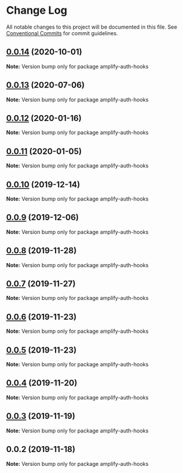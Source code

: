 # Change Log

All notable changes to this project will be documented in this file.
See [Conventional Commits](https://conventionalcommits.org) for commit guidelines.

## [0.0.14](https://github.com/hupe1980/amplify-material-ui/compare/amplify-auth-hooks@0.0.13...amplify-auth-hooks@0.0.14) (2020-10-01)

**Note:** Version bump only for package amplify-auth-hooks





## [0.0.13](https://github.com/hupe1980/amplify-material-ui/compare/amplify-auth-hooks@0.0.12...amplify-auth-hooks@0.0.13) (2020-07-06)

**Note:** Version bump only for package amplify-auth-hooks





## [0.0.12](https://github.com/hupe1980/amplify-material-ui/compare/amplify-auth-hooks@0.0.11...amplify-auth-hooks@0.0.12) (2020-01-16)

**Note:** Version bump only for package amplify-auth-hooks





## [0.0.11](https://github.com/hupe1980/amplify-material-ui/compare/amplify-auth-hooks@0.0.10...amplify-auth-hooks@0.0.11) (2020-01-05)

**Note:** Version bump only for package amplify-auth-hooks





## [0.0.10](https://github.com/hupe1980/amplify-material-ui/compare/amplify-auth-hooks@0.0.9...amplify-auth-hooks@0.0.10) (2019-12-14)

**Note:** Version bump only for package amplify-auth-hooks





## [0.0.9](https://github.com/hupe1980/amplify-material-ui/compare/amplify-auth-hooks@0.0.8...amplify-auth-hooks@0.0.9) (2019-12-06)

**Note:** Version bump only for package amplify-auth-hooks





## [0.0.8](https://github.com/hupe1980/amplify-material-ui/compare/amplify-auth-hooks@0.0.7...amplify-auth-hooks@0.0.8) (2019-11-28)

**Note:** Version bump only for package amplify-auth-hooks





## [0.0.7](https://github.com/hupe1980/amplify-material-ui/compare/amplify-auth-hooks@0.0.6...amplify-auth-hooks@0.0.7) (2019-11-27)

**Note:** Version bump only for package amplify-auth-hooks





## [0.0.6](https://github.com/hupe1980/amplify-material-ui/compare/amplify-auth-hooks@0.0.5...amplify-auth-hooks@0.0.6) (2019-11-23)

**Note:** Version bump only for package amplify-auth-hooks





## [0.0.5](https://github.com/hupe1980/amplify-material-ui/compare/amplify-auth-hooks@0.0.4...amplify-auth-hooks@0.0.5) (2019-11-23)

**Note:** Version bump only for package amplify-auth-hooks





## [0.0.4](https://github.com/hupe1980/amplify-material-ui/compare/amplify-auth-hooks@0.0.3...amplify-auth-hooks@0.0.4) (2019-11-20)

**Note:** Version bump only for package amplify-auth-hooks





## [0.0.3](https://github.com/hupe1980/amplify-material-ui/compare/amplify-auth-hooks@0.0.2...amplify-auth-hooks@0.0.3) (2019-11-19)

**Note:** Version bump only for package amplify-auth-hooks





## 0.0.2 (2019-11-18)

**Note:** Version bump only for package amplify-auth-hooks
